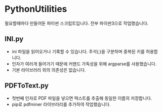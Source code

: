 # PythonUtilities

필요할때마다 만들어둔 파이썬 스크립트입니다.
전부 파이썬3으로 작업했습니다.

## **INI.py**
  - ini 파일을 읽어오거나 기록할 수 있습니다. 주석(;)을 구분하며 중복된 키를 허용합니다.
  - 인자가 여러개 들어가기 때문에 커맨드 가독성을 위해 argparse를 사용했습니다.
  - 기본 라이브러리 외의 의존성은 없습니다.

## **PDFToText.py**
  - 첫번째 인자로 PDF 파일을 넣으면 텍스트를 추출해 동일한 이름의 저장합니다.
  - pip로 pdfminer 라이브러리를 추가하여 작업했습니다.
